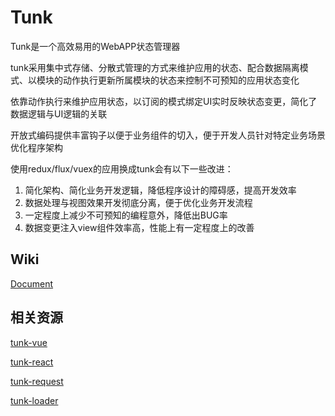 # Tunk

Tunk是一个高效易用的WebAPP状态管理器

tunk采用集中式存储、分散式管理的方式来维护应用的状态、配合数据隔离模式、以模块的动作执行更新所属模块的状态来控制不可预知的应用状态变化

依靠动作执行来维护应用状态，以订阅的模式绑定UI实时反映状态变更，简化了数据逻辑与UI逻辑的关联

开放式编码提供丰富钩子以便于业务组件的切入，便于开发人员针对特定业务场景优化程序架构

使用redux/flux/vuex的应用换成tunk会有以下一些改进：
1. 简化架构、简化业务开发逻辑，降低程序设计的障碍感，提高开发效率
2. 数据处理与视图效果开发彻底分离，便于优化业务开发流程
3. 一定程度上减少不可预知的编程意外，降低出BUG率
4. 数据变更注入view组件效率高，性能上有一定程度上的改善


## Wiki

[Document](https://github.com/tunkjs/tunk/wiki/Tunk%E5%BF%AB%E9%80%9F%E5%85%A5%E9%97%A8)

## 相关资源
[tunk-vue](https://github.com/tunkjs/tunk-vue)  

[tunk-react](https://github.com/tunkjs/tunk-react) 

[tunk-request](https://github.com/tunkjs/tunk-request)

[tunk-loader](https://github.com/tunkjs/tunk-loader)








